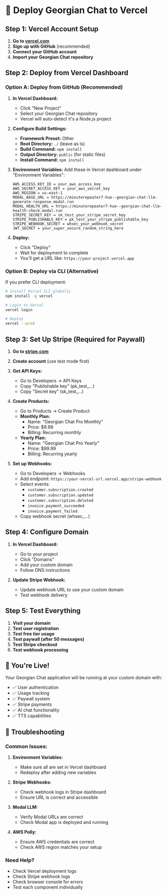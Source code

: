 # 🚀 Deploy Georgian Chat to Vercel

## Step 1: Vercel Account Setup

1. **Go to [vercel.com](https://vercel.com)**
2. **Sign up with GitHub** (recommended)
3. **Connect your GitHub account**
4. **Import your Georgian Chat repository**

## Step 2: Deploy from Vercel Dashboard

### Option A: Deploy from GitHub (Recommended)

1. **In Vercel Dashboard:**
   - Click "New Project"
   - Select your Georgian Chat repository
   - Vercel will auto-detect it's a Node.js project

2. **Configure Build Settings:**
   - **Framework Preset:** Other
   - **Root Directory:** `./` (leave as is)
   - **Build Command:** `npm install`
   - **Output Directory:** `public` (for static files)
   - **Install Command:** `npm install`

3. **Environment Variables:**
   Add these in Vercel dashboard under "Environment Variables":
   ```
   AWS_ACCESS_KEY_ID = your_aws_access_key
   AWS_SECRET_ACCESS_KEY = your_aws_secret_key
   AWS_REGION = us-east-1
   MODAL_BASE_URL = https://minuterepeater7-hue--georgian-chat-llm-generate-response.modal.run
   MODAL_HEALTH_URL = https://minuterepeater7-hue--georgian-chat-llm-health-check.modal.run
   STRIPE_SECRET_KEY = sk_test_your_stripe_secret_key
   STRIPE_PUBLISHABLE_KEY = pk_test_your_stripe_publishable_key
   STRIPE_WEBHOOK_SECRET = whsec_your_webhook_secret
   JWT_SECRET = your_super_secure_random_string_here
   ```

4. **Deploy:**
   - Click "Deploy"
   - Wait for deployment to complete
   - You'll get a URL like: `https://your-project.vercel.app`

### Option B: Deploy via CLI (Alternative)

If you prefer CLI deployment:

```bash
# Install Vercel CLI globally
npm install -g vercel

# Login to Vercel
vercel login

# Deploy
vercel --prod
```

## Step 3: Set Up Stripe (Required for Paywall)

1. **Go to [stripe.com](https://stripe.com)**
2. **Create account** (use test mode first)
3. **Get API Keys:**
   - Go to Developers → API Keys
   - Copy "Publishable key" (pk_test_...)
   - Copy "Secret key" (sk_test_...)

4. **Create Products:**
   - Go to Products → Create Product
   - **Monthly Plan:**
     - Name: "Georgian Chat Pro Monthly"
     - Price: $9.99
     - Billing: Recurring monthly
   - **Yearly Plan:**
     - Name: "Georgian Chat Pro Yearly" 
     - Price: $99.99
     - Billing: Recurring yearly

5. **Set up Webhooks:**
   - Go to Developers → Webhooks
   - Add endpoint: `https://your-vercel-url.vercel.app/stripe-webhook`
   - Select events:
     - `customer.subscription.created`
     - `customer.subscription.updated`
     - `customer.subscription.deleted`
     - `invoice.payment_succeeded`
     - `invoice.payment_failed`
   - Copy webhook secret (whsec_...)

## Step 4: Configure Domain

1. **In Vercel Dashboard:**
   - Go to your project
   - Click "Domains"
   - Add your custom domain
   - Follow DNS instructions

2. **Update Stripe Webhook:**
   - Update webhook URL to use your custom domain
   - Test webhook delivery

## Step 5: Test Everything

1. **Visit your domain**
2. **Test user registration**
3. **Test free tier usage**
4. **Test paywall (after 50 messages)**
5. **Test Stripe checkout**
6. **Test webhook processing**

## 🎉 You're Live!

Your Georgian Chat application will be running at your custom domain with:
- ✅ User authentication
- ✅ Usage tracking
- ✅ Paywall system
- ✅ Stripe payments
- ✅ AI chat functionality
- ✅ TTS capabilities

## 🔧 Troubleshooting

### Common Issues:

1. **Environment Variables:**
   - Make sure all are set in Vercel dashboard
   - Redeploy after adding new variables

2. **Stripe Webhooks:**
   - Check webhook logs in Stripe dashboard
   - Ensure URL is correct and accessible

3. **Modal LLM:**
   - Verify Modal URLs are correct
   - Check Modal app is deployed and running

4. **AWS Polly:**
   - Ensure AWS credentials are correct
   - Check AWS region matches your setup

### Need Help?

- Check Vercel deployment logs
- Check Stripe webhook logs
- Check browser console for errors
- Test each component individually

